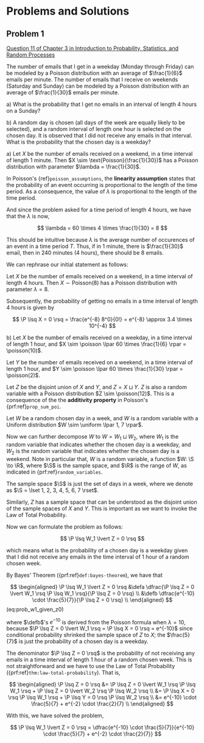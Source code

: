 # Problems and Solutions

## Problem 1

[Question 11 of Chapter 3 in Introduction to Probability, Statistics, and Random Processes](https://www.probabilitycourse.com/chapter3/3_3_0_chapter3_problems.php)

The number of emails that I get in a weekday (Monday through Friday) can be modeled by a 
Poisson distribution with an average of $\frac{1}{6}$ emails per minute. 
The number of emails that I receive on weekends (Saturday and Sunday) can be modeled by a 
Poisson distribution with an average of $\frac{1}{30}$ emails per minute.

a) What is the probability that I get no emails in an interval of length 4 hours on a Sunday?

b) A random day is chosen (all days of the week are equally likely to be selected), and a random 
interval of length one hour is selected on the chosen day.
It is observed that I did not receive any emails in that interval. 
What is the probability that the chosen day is a weekday?

a) Let $X$ be the number of emails received on a weekend, in a time interval of length $1$ minute. 
Then $X \sim \text{Poisson}(\frac{1}{30})$ has a Poisson distribution with parameter $\lambda = \frac{1}{30}$.

In Poisson's {ref}`poisson_assumptions`, the **linearity assumption** states 
that the probability of an event occurring is proportional to the length of the time period.
As a consequence, the value of $\lambda$ is proportional to the length of the time period.

And since the problem asked for a time period of length $4$ hours, we have that the 
$\lambda$ is now,

$$
\lambda = 60 \times 4 \times \frac{1}{30} = 8
$$

This should be intuitive because $\lambda$ is the average number of occurences of an event in a time period $T$.
Thus, if in $1$ minute, there is $\frac{1}{30}$ email, then in $240$ minutes (4 hours), there should be $8$ emails.

We can rephrase our initial statement as follows:

Let $X$ be the number of emails received on a weekend, in a time interval of length $4$ hours. 
Then $X \sim \text{Poisson}(8)$ has a Poisson distribution with parameter $\lambda = 8$.

Subsequently, the probability of getting no emails in a time interval of length $4$ hours is given by

$$
\P \lsq X = 0 \rsq = \frac{e^{-8} 8^0}{0!} = e^{-8} \approx 3.4 \times 10^{-4}
$$

b) Let $X$ be the number of emails received on a weekday, in a time interval of length $1$ hour, and
$X \sim \poisson \lpar 60 \times \frac{1}{6} \rpar = \poisson(10)$.

Let $Y$ be the number of emails received on a weekend, in a time interval of length $1$ hour, and
$Y \sim \poisson \lpar 60 \times \frac{1}{30} \rpar = \poisson(2)$.

Let $Z$ be the disjoint union of $X$ and $Y$, and $Z = X \sqcup Y$. $Z$ is also a random variable
with a Poisson distribution $Z \sim \poisson(12)$. This is a consequence of the the **additivity property** 
in Poisson's {prf:ref}`prop_sum_poi`.

Let $W$ be a random chosen day in a week, and $W$ is a random variable with a Uniform distribution
$W \sim \uniform \lpar 1, 7 \rpar$.

Now we can further decompose $W$ to $W = W_1 \sqcup W_2$, where $W_1$ is the random variable that
indicates whether the chosen day is a weekday, and $W_2$ is the random variable that indicates whether
the chosen day is a weekend. Note in particular that, $W$ is a random variable, a function
$W: \S \to \R$, where $\S$ is the sample space, and $\R$ is the range of $W$, as indicated
in {prf:ref}`random_variables`. 

The sample space $\S$ is just the set of days in a week,
where we denote as $\S = \lset 1, 2, 3, 4, 5, 6, 7 \rset$.

Similarly, $Z$ has a sample space that can be understood as the disjoint union of the sample spaces
of $X$ and $Y$. This is important as we want to invoke the Law of Total Probability.

Now we can formulate the problem as follows:

$$
\P \lsq W_1 \lvert Z = 0 \rsq
$$

which means what is the probability of a chosen day is a weekday given that I did not receive any emails
in the time interval of $1$ hour of a random chosen week.

By Bayes' Theorem ({prf:ref}`def:bayes-theorem`), we have that

$$
\begin{aligned}
\P \lsq W_1 \lvert Z = 0 \rsq &\defa \dfrac{\P \lsq Z = 0 \lvert W_1 \rsq \P \lsq W_1 \rsq}{\P \lsq Z = 0 \rsq} \\
       &\defb \dfrac{e^{-10} \cdot \frac{5}{7}}{\P \lsq Z = 0 \rsq} \\
\end{aligned}
$$ (eq:prob_w1_given_z0)

where $\defb$'s $e^{-10}$ is derived from the Poisson formula when $\lambda = 10$, because
$\P \lsq Z = 0 \lvert W_1 \rsq = \P \lsq X = 0 \rsq = e^{-10}$ since conditional probability shrinked
the sample space of $Z$ to $X$; the $\frac{5}{7}$ is just the probability of a chosen day is a weekday.

The denominator $\P \lsq Z = 0 \rsq$ is the probability of not receiving any emails in a time interval of length $1$ hour
of a random chosen week. This is not straightforward and we have to use the Law of Total Probability ({prf:ref}`thm:law-total-probability`).
That is,

$$
\begin{aligned}
\P \lsq Z = 0 \rsq &= \P \lsq Z = 0 \lvert W_1 \rsq \P \lsq W_1 \rsq + \P \lsq Z = 0 \lvert W_2 \rsq \P \lsq W_2 \rsq \\
&= \P \lsq X = 0 \rsq \P \lsq W_1 \rsq + \P \lsq Y = 0 \rsq \P \lsq W_2 \rsq \\
&= e^{-10} \cdot \frac{5}{7} + e^{-2} \cdot \frac{2}{7} \\
\end{aligned}
$$

With this, we have solved the problem,

$$
\P \lsq W_1 \lvert Z = 0 \rsq = \dfrac{e^{-10} \cdot \frac{5}{7}}{e^{-10} \cdot \frac{5}{7} + e^{-2} \cdot \frac{2}{7}}
$$